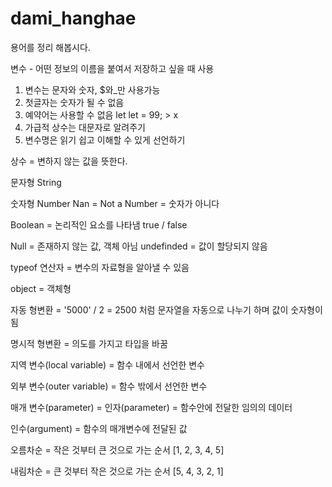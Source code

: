 # dami_hanghae
용어를 정리 해봅시다.

변수 - 어떤 정보의 이름을 붙여서 저장하고 싶을 때 사용
1. 변수는 문자와 숫자, $와_만 사용가능
2. 첫글자는 숫자가 될 수 없음
3. 예약어는 사용할 수 없음 let let = 99; > x
4. 가급적 상수는 대문자로 알려주기
5. 변수명은 읽기 쉽고 이해할 수 있게 선언하기

상수 = 변하지 않는 값을 뜻한다.

문자형 String

숫자형 Number
Nan = Not a Number = 숫자가 아니다

Boolean = 논리적인 요소를 나타냄 true / false

Null = 존재하지 않는 값, 객체 아님
undefinded = 값이 할당되지 않음

typeof 연산자 = 변수의 자료형을 알아낼 수 있음

object = 객체형

자동 형변환 = '5000' / 2 = 2500 처럼 문자열을 자동으로 나누기 하며 값이 숫자형이 됨

명시적 형변환 = 의도를 가지고 타입을 바꿈

지역 변수(local variable) = 함수 내에서 선언한 변수

외부 변수(outer variable) = 함수 밖에서 선언한 변수

<!-- 전역 변수(global variable) = 외부에 선언된 변수 중 같은 이름의 지역 변수를 가지는 변수? -->

매개 변수(parameter) = 인자(parameter) = 함수안에 전달한 임의의 데이터

인수(argument) = 함수의 매개변수에 전달된 값

오름차순 = 작은 것부터 큰 것으로 가는 순서 [1, 2, 3, 4, 5]

내림차순 = 큰 것부터 작은 것으로 가는 순서 [5, 4, 3, 2, 1]

